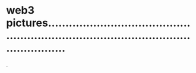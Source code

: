 # web3 pictures...............................................................................................................
.
